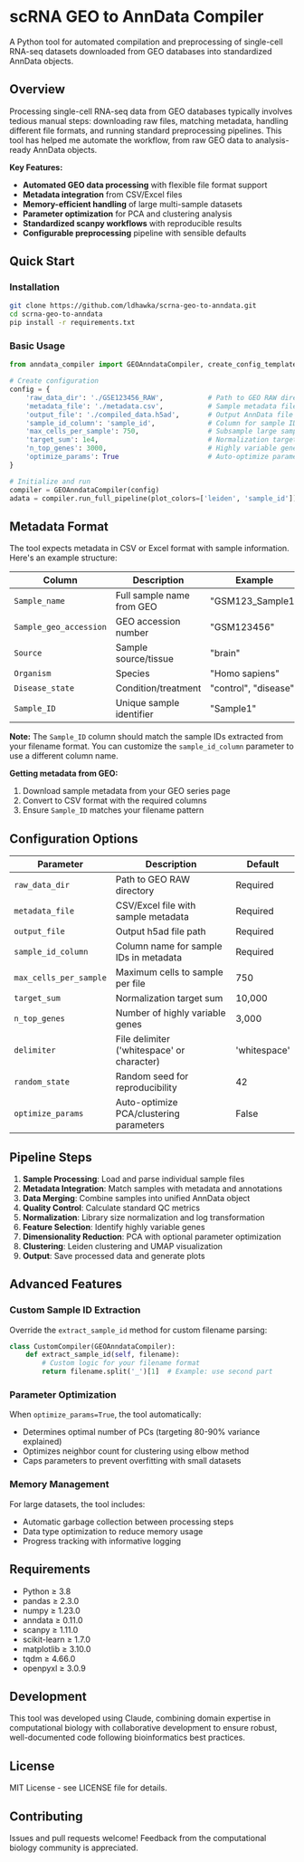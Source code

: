 # scRNA GEO to AnnData Compiler

A Python tool for automated compilation and preprocessing of single-cell RNA-seq datasets downloaded from GEO databases into standardized AnnData objects.

## Overview

Processing single-cell RNA-seq data from GEO databases typically involves tedious manual steps: downloading raw files, matching metadata, handling different file formats, and running standard preprocessing pipelines. This tool has helped me automate the workflow, from raw GEO data to analysis-ready AnnData objects.

**Key Features:**
- **Automated GEO data processing** with flexible file format support
- **Metadata integration** from CSV/Excel files  
- **Memory-efficient handling** of large multi-sample datasets
- **Parameter optimization** for PCA and clustering analysis
- **Standardized scanpy workflows** with reproducible results
- **Configurable preprocessing** pipeline with sensible defaults

## Quick Start

### Installation

```bash
git clone https://github.com/ldhawka/scrna-geo-to-anndata.git
cd scrna-geo-to-anndata
pip install -r requirements.txt
```

### Basic Usage

```python
from anndata_compiler import GEOAnndataCompiler, create_config_template

# Create configuration
config = {
    'raw_data_dir': './GSE123456_RAW',           # Path to GEO RAW directory
    'metadata_file': './metadata.csv',           # Sample metadata file
    'output_file': './compiled_data.h5ad',       # Output AnnData file
    'sample_id_column': 'sample_id',             # Column for sample IDs
    'max_cells_per_sample': 750,                 # Subsample large samples
    'target_sum': 1e4,                           # Normalization target
    'n_top_genes': 3000,                         # Highly variable genes
    'optimize_params': True                      # Auto-optimize parameters
}

# Initialize and run
compiler = GEOAnndataCompiler(config)
adata = compiler.run_full_pipeline(plot_colors=['leiden', 'sample_id'])
```

## Metadata Format

The tool expects metadata in CSV or Excel format with sample information. Here's an example structure:

| Column | Description | Example |
|--------|-------------|---------|
| `Sample_name` | Full sample name from GEO | "GSM123_Sample1" |
| `Sample_geo_accession` | GEO accession number | "GSM123456" |
| `Source` | Sample source/tissue | "brain" |
| `Organism` | Species | "Homo sapiens" |
| `Disease_state` | Condition/treatment | "control", "disease" |
| `Sample_ID` | Unique sample identifier | "Sample1" |

**Note:** The `Sample_ID` column should match the sample IDs extracted from your filename format. You can customize the `sample_id_column` parameter to use a different column name.

**Getting metadata from GEO:**
1. Download sample metadata from your GEO series page
2. Convert to CSV format with the required columns
3. Ensure `Sample_ID` matches your filename pattern

## Configuration Options

| Parameter | Description | Default |
|-----------|-------------|---------|
| `raw_data_dir` | Path to GEO RAW directory | Required |
| `metadata_file` | CSV/Excel file with sample metadata | Required |
| `output_file` | Output h5ad file path | Required |
| `sample_id_column` | Column name for sample IDs in metadata | Required |
| `max_cells_per_sample` | Maximum cells to sample per file | 750 |
| `target_sum` | Normalization target sum | 10,000 |
| `n_top_genes` | Number of highly variable genes | 3,000 |
| `delimiter` | File delimiter ('whitespace' or character) | 'whitespace' |
| `random_state` | Random seed for reproducibility | 42 |
| `optimize_params` | Auto-optimize PCA/clustering parameters | False |

## Pipeline Steps

1. **Sample Processing**: Load and parse individual sample files
2. **Metadata Integration**: Match samples with metadata and annotations  
3. **Data Merging**: Combine samples into unified AnnData object
4. **Quality Control**: Calculate standard QC metrics
5. **Normalization**: Library size normalization and log transformation
6. **Feature Selection**: Identify highly variable genes
7. **Dimensionality Reduction**: PCA with optional parameter optimization
8. **Clustering**: Leiden clustering and UMAP visualization
9. **Output**: Save processed data and generate plots

## Advanced Features

### Custom Sample ID Extraction

Override the `extract_sample_id` method for custom filename parsing:

```python
class CustomCompiler(GEOAnndataCompiler):
    def extract_sample_id(self, filename):
        # Custom logic for your filename format
        return filename.split('_')[1]  # Example: use second part
```

### Parameter Optimization

When `optimize_params=True`, the tool automatically:
- Determines optimal number of PCs (targeting 80-90% variance explained)
- Optimizes neighbor count for clustering using elbow method
- Caps parameters to prevent overfitting with small datasets

### Memory Management

For large datasets, the tool includes:
- Automatic garbage collection between processing steps
- Data type optimization to reduce memory usage
- Progress tracking with informative logging

## Requirements

- Python ≥ 3.8
- pandas ≥ 2.3.0
- numpy ≥ 1.23.0  
- anndata ≥ 0.11.0
- scanpy ≥ 1.11.0
- scikit-learn ≥ 1.7.0
- matplotlib ≥ 3.10.0
- tqdm ≥ 4.66.0
- openpyxl ≥ 3.0.9

## Development

This tool was developed using Claude, combining domain expertise in computational biology with collaborative development to ensure robust, well-documented code following bioinformatics best practices.

## License

MIT License - see LICENSE file for details.

## Contributing

Issues and pull requests welcome! Feedback from the computational biology community is appreciated.
